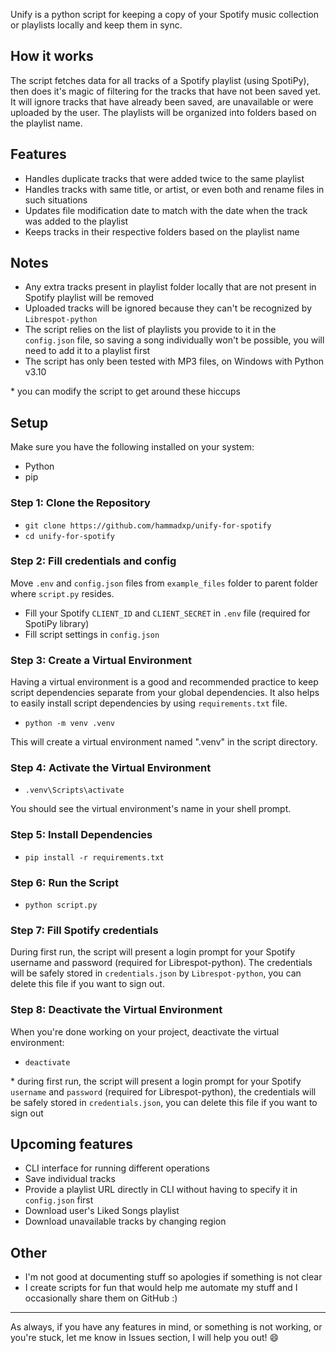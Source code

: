 Unify is a python script for keeping a copy of your Spotify music collection or playlists locally and keep them in sync.

## How it works

The script fetches data for all tracks of a Spotify playlist (using SpotiPy), then does it's magic of filtering for the tracks that have not been saved yet. It will ignore tracks that have already been saved, are unavailable or were uploaded by the user. The playlists will be organized into folders based on the playlist name.

## Features

- Handles duplicate tracks that were added twice to the same playlist
- Handles tracks with same title, or artist, or even both and rename files in such situations
- Updates file modification date to match with the date when the track was added to the playlist
- Keeps tracks in their respective folders based on the playlist name

## Notes

- Any extra tracks present in playlist folder locally that are not present in Spotify playlist will be removed
- Uploaded tracks will be ignored because they can't be recognized by `Librespot-python`
- The script relies on the list of playlists you provide to it in the `config.json` file, so saving a song individually won't be possible, you will need to add it to a playlist first
- The script has only been tested with MP3 files, on Windows with Python v3.10

\* you can modify the script to get around these hiccups

## Setup

Make sure you have the following installed on your system:

- Python
- pip

### Step 1: Clone the Repository

- `git clone https://github.com/hammadxp/unify-for-spotify`
- `cd unify-for-spotify`

### Step 2: Fill credentials and config

Move `.env` and `config.json` files from `example_files` folder to parent folder where `script.py` resides.

- Fill your Spotify `CLIENT_ID` and `CLIENT_SECRET` in `.env` file (required for SpotiPy library)
- Fill script settings in `config.json`

### Step 3: Create a Virtual Environment

Having a virtual environment is a good and recommended practice to keep script dependencies separate from your global dependencies. It also helps to easily install script dependencies by using `requirements.txt` file.

- `python -m venv .venv`

This will create a virtual environment named ".venv" in the script directory.

### Step 4: Activate the Virtual Environment

- `.venv\Scripts\activate`

You should see the virtual environment's name in your shell prompt.

### Step 5: Install Dependencies

- `pip install -r requirements.txt`

### Step 6: Run the Script

- `python script.py`

### Step 7: Fill Spotify credentials

During first run, the script will present a login prompt for your Spotify username and password (required for Librespot-python). The credentials will be safely stored in `credentials.json` by `Librespot-python`, you can delete this file if you want to sign out.

### Step 8: Deactivate the Virtual Environment

When you're done working on your project, deactivate the virtual environment:

- `deactivate`

\* during first run, the script will present a login prompt for your Spotify `username` and `password` (required for Librespot-python), the credentials will be safely stored in `credentials.json`, you can delete this file if you want to sign out

## Upcoming features

- CLI interface for running different operations
- Save individual tracks
- Provide a playlist URL directly in CLI without having to specify it in `config.json` first
- Download user's Liked Songs playlist
- Download unavailable tracks by changing region

## Other

- I'm not good at documenting stuff so apologies if something is not clear
- I create scripts for fun that would help me automate my stuff and I occasionally share them on GitHub :)

---

As always, if you have any features in mind, or something is not working, or you're stuck, let me know in Issues section, I will help you out! :smile:
